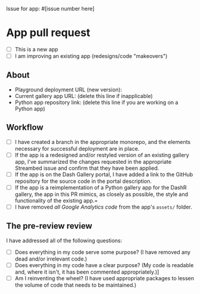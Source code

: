 Issue for app: #[issue number here]

# App pull request
- [ ] This is a new app
- [ ] I am improving an existing app (redesigns/code "makeovers")

## About

- Playground deployment URL (new version):
- Current gallery app URL: (delete this line if inapplicable)
- Python app repository link: (delete this line if you are working on a Python app)

## Workflow

- [ ] I have created a branch in the appropriate monorepo, and the
  elements necessary for successful deployment are in place.
- [ ] If the app is a redesigned and/or restyled version of an
  existing gallery app, I've summarized the changes requested in the
  appropriate Streambed issue and confirm that they have been applied.
- [ ] If the app is on the Dash Gallery portal, I have added a link to
  the GitHub repository for the source code in the portal description.
- [ ] If the app is a reimplementation of a Python gallery app for the
  DashR gallery, the app in this PR mimics, as closely as possible,
  the style and functionality of the existing app.=
- [ ] I have removed *all Google Analytics code* from the app's
  `assets/` folder.

## The pre-review review

I have addressed all of the following questions:

- [ ] Does everything in my code serve some purpose? (I have removed
  any dead and/or irrelevant code.)
- [ ] Does everything in my code have a clear purpose? (My code is
  readable and, where it isn't, it has been commented appropriately.)]
- [ ] Am I reinventing the wheel? (I have used appropriate packages to
  lessen the volume of code that needs to be maintained.)
